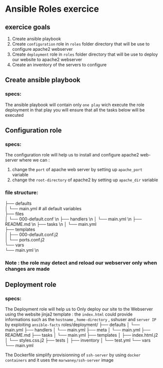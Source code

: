 # Ansible Roles exercice

## exercice goals  

 1. Create ansible playbook 
 2. Create  `configuration` role in `roles` folder directory  that will be use to configure apache2 webserver
 3. Create  `deployment` role in `roles` folder directory  that will be use to deploy our website to  apache2 webserver
 4. Create an inventory of the servers to configure          

## Create ansible playbook 
### specs: 
The ansible playbook will contain only `one play` wich execute the role deployment 
in that play you will ensure that all the tasks below will be executed 

## Configuration role 
### specs:  

The configuration role will help us to install and configure apache2 web-server where we can : 
  

 1. change the `port` of apache web server  by setting up `apache_port` variable 
 2. change the `root-directory` of apache2  by setting up `apache_dir` variable 
 
 ### file structure: 
 ├── defaults \
│   └── main.yml # all default variables \
├── files \
│   └── 000-default.conf \n
├── handlers \n
│   └── main.yml \n
├── README.md \n
├── tasks \n
│   └── main.yml \
├── templates \
│   ├── 000-default.conf.j2 \
│   └── ports.conf.j2 \
└── vars \
    └── main.yml \n
### Note : the role may detect and reload our webserver only when changes are made

## Deployment role 
### specs:  

The Deployment role will help us to Only deploy our site to the Webserver using the website jinja2 template : 
 the `index.html` could provide informations such as the `hostname` , `home-directory` , sshuser and `server IP` by exploiting `ansible-facts`
roles/deployment/
├── defaults
│   └── main.yml
├── handlers
│   └── main.yml
├── meta
│   └── main.yml
├── README.md
├── tasks
│   └── main.yml
├── templates
│   ├── index.html.j2
│   └── styles.css.j2
├── tests
│   ├── inventory
│   └── test.yml
└── vars
    └── main.yml
    
  The Dockerfile simplify provisionning of `ssh-server` by using `docker containers` and it uses the `marwaney/ssh-server` image
